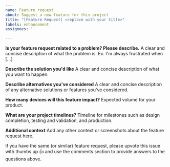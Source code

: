 ```yaml
---
name: Feature request
about: Suggest a new feature for this project
title: "[Feature Request] <replace with your title>"
labels: enhancement
assignees: ''

---
```


**Is your feature request related to a problem? Please describe.**
A clear and concise description of what the problem is. Ex. I'm always frustrated when [...]

**Describe the solution you'd like**
A clear and concise description of what you want to happen.

**Describe alternatives you've considered**
A clear and concise description of any alternative solutions or features you've considered.

**How many devices will this feature impact?**
Expected volume for your product.

**What are your project timelines?**
Timeline for milestones such as design completion, testing and validation, and production.

**Additional context**
Add any other context or screenshots about the feature request here.

If you have the same (or similar) feature request, please upvote this issue with thumbs up 👍
and use the comments section to provide answers to the questions above.
